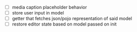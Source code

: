 - [ ] media caption placeholder behavior
- [ ] store user input in model
- [ ] getter that fetches json/pojo representation of said model
- [ ] restore editor state based on model passed on init
